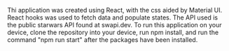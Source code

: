 Thi application was created using React, with the css aided by Material UI. React hooks was used to fetch data and populate states. The API used is the public starwars API found at swapi.dev. To run this application on your device, clone the repository into your device, run npm install, and run the command "npm run start" after the packages have been installed.